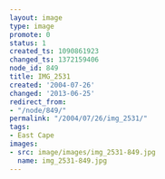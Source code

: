 ```yaml
---
layout: image
type: image
promote: 0
status: 1
created_ts: 1090861923
changed_ts: 1372159406
node_id: 849
title: IMG_2531
created: '2004-07-26'
changed: '2013-06-25'
redirect_from:
- "/node/849/"
permalink: "/2004/07/26/img_2531/"
tags:
- East Cape
images:
- src: image/images/img_2531-849.jpg
  name: img_2531-849.jpg
---
```


